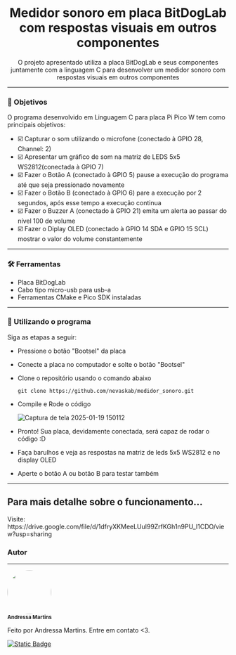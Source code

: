 <h1 align = "center">Medidor sonoro em placa BitDogLab com respostas visuais em outros componentes</h1>

<p align = "center">O projeto apresentado utiliza a placa BitDogLab e seus componentes juntamente com a linguagem C para desenvolver
  um medidor sonoro com respostas visuais em outros componentes</p>

---
<h3>🎯 Objetivos</h3>
<p>O programa desenvolvido em Linguagem C para placa Pi Pico W tem como principais objetivos:</p>

- ☑️ Capturar o som utilizando o microfone (conectado à GPIO 28, Channel: 2)
- ☑️ Apresentar um gráfico de som na matriz de LEDS 5x5 WS2812(conectada à GPIO 7)
- ☑️ Fazer o Botão A (conectado à GPIO 5) pause a execução do programa até que seja pressionado novamente
- ☑️ Fazer o Botão B (conectado à GPIO 6) pare a execução por 2 segundos, após esse tempo a execução continua
- ☑️ Fazer o Buzzer A (conectado à GPIO 21) emita um alerta ao passar do nível 100 de volume
- ☑️ Fazer o Diplay OLED (conectado à GPIO 14 SDA e GPIO 15 SCL) mostrar o valor do volume constantemente
  
---
<h3>🛠️ Ferramentas</h3>

  - Placa BitDogLab
  - Cabo tipo micro-usb para usb-a
  - Ferramentas CMake e Pico SDK instaladas
---

<h3>🚀 Utilizando o programa</h3>

Siga as etapas a seguir:
  - Pressione o botão "Bootsel" da placa
  - Conecte a placa no computador e solte o botão "Bootsel"
  - Clone o repositório usando o comando abaixo
    
    ```gitconfig
    git clone https://github.com/nevaskab/medidor_sonoro.git
    ```
  - Compile e Rode o código <br>

    ![Captura de tela 2025-01-19 150112](https://github.com/user-attachments/assets/62fbcc03-5653-4826-be75-316d8e6581bb)

  - Pronto! Sua placa, devidamente conectada, será capaz de rodar o código :D <br>

  - Faça barulhos e veja as respostas na matriz de leds 5x5 WS2812 e no display OLED
  - Aperte o botão A ou botão B para testar também
---

<h2>Para mais detalhe sobre o funcionamento...</h2>
Visite: https://drive.google.com/file/d/1dfryXKMeeLUul99ZrfKGh1n9PU_I1CDO/view?usp=sharing

### Autor
---
<a><img style="border-radius: 50%;" src="https://avatars.githubusercontent.com/u/133506658?s=400&u=add96d4ebb6071b0473386091845a1509b3de27b&v=4" width="100px;" alt=""/>
<br />
<sub><b>Andressa Martins</b></sub></a>

Feito por Andressa Martins. Entre em contato <3.

<a href="mailto:andressa.devsystem@gmail.com"><img alt="Static Badge" src="https://img.shields.io/badge/andressa.devsystem%40gmail.com-black?style=flat&logo=gmail&logoColor=%23EA4335&logoSize=auto&color=EDF2F4"></a>
